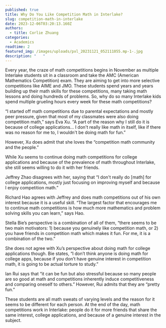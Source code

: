 ```yaml
---
published: true
title: Why Do You Like Competition Math in Interlake?
slug: competition-math-in-interlake
date: 2023-12-06T03:20:13.160Z
authors:
  - title: Corlie Zhuang
categories:
  - Academics
readtime: 2
featured_img: /images/uploads/pxl_20231121_052111055.mp-1-.jpg
description: "   "
---
```

Every year, the craze of math competitions begins in November as multiple Interlake students sit in a classroom and take the AMC (American Mathematics Competition) exam. They are aiming to get into more selective competitions like AIME and JMO. These students spend years and years building up their math skills for these competitions, many taking math lessons and doing hundreds of problems. So, why do so many Interlake kids spend multiple grueling hours every week for these math competitions?

“I started off math competitions due to parental expectations and mostly peer pressure, given that most of my classmates were also doing competition math,” says Eva Xu. “A part of the reason why I still do it is because of college applications… I don't really like math in itself, like if there was no reason for me to, I wouldn't be doing math for fun.”

However, Xu does admit that she loves the “competition math community and the people.” 

While Xu seems to continue doing math competitions for college applications and because of the prevalence of math throughout Interlake, she still seems willing to do it with her friends.

Jeffrey Zhao disagrees with her, saying that “I don't really do \[math] for college applications, mostly just focusing on improving myself and because I enjoy competition math.”

Richard Hao agrees with Jeffrey and does math competitions out of his own interest because it is a useful skill. “The largest factor that encourages me to continue math competitions is how much more mathematics and problem solving skills you can learn,” says Hao.

Stella Bie’s perspective is a combination of all of them, “there seems to be two main motivators: 1) because you genuinely like competition math, or 2) you have friends in competition math which makes it fun. For me, it is a combination of the two.”

She does not agree with Xu’s perspective about doing math for college applications though. Bie states, “I don’t think anyone is doing math for college apps, because if you don’t have genuine interest in competition math, it is going to be actual torture to study.”

Ian Rui says that “it can be fun but also stressful because so many people are so good at math and competitions inherently induce competitiveness and comparing oneself to others.” However, Rui admits that they are “pretty fun.”

These students are all math sweats of varying levels and the reason for it seems to be different for each person. At the end of the day, math competitions work in Interlake: people do it for more friends that share the same interest, college applications, and because of a genuine interest in the subject.
